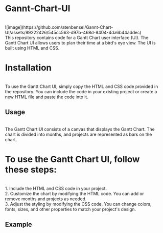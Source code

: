 # Gannt-Chart-UI
<br>
![image](https://github.com/atenbensel/Gannt-Chart-UI/assets/89222426/545cc563-d97b-468d-8404-4da6b44addec)
<br>
This repository contains code for a Gantt Chart user interface (UI). The Gantt Chart UI allows users to plan their time at a bird's eye view. The UI is built using HTML and CSS.
<br>

# Installation

<br>To use the Gantt Chart UI, simply copy the HTML and CSS code provided in the repository. You can include the code in your existing project or create a new HTML file and paste the code into it.
<br>

## Usage

<br>The Gantt Chart UI consists of a canvas that displays the Gantt Chart. The chart is divided into months, and projects are represented as bars on the chart.
<br>

# To use the Gantt Chart UI, follow these steps:

<br>
1. Include the HTML and CSS code in your project. <br>
2. Customize the chart by modifying the HTML code. You can add or remove months and projects as needed. <br>
3. Adjust the styling by modifying the CSS code. You can change colors, fonts, sizes, and other properties to match your project's design.
<br>

## Example

<br>
